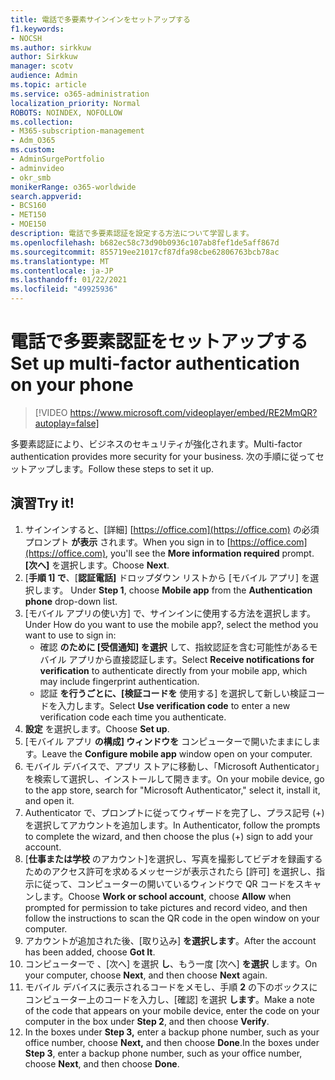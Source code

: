 ```yaml
---
title: 電話で多要素サインインをセットアップする
f1.keywords:
- NOCSH
ms.author: sirkkuw
author: Sirkkuw
manager: scotv
audience: Admin
ms.topic: article
ms.service: o365-administration
localization_priority: Normal
ROBOTS: NOINDEX, NOFOLLOW
ms.collection:
- M365-subscription-management
- Adm_O365
ms.custom:
- AdminSurgePortfolio
- adminvideo
- okr_smb
monikerRange: o365-worldwide
search.appverid:
- BCS160
- MET150
- MOE150
description: 電話で多要素認証を設定する方法について学習します。
ms.openlocfilehash: b682ec58c73d90b0936c107ab8fef1de5aff867d
ms.sourcegitcommit: 855719ee21017cf87dfa98cbe62806763bcb78ac
ms.translationtype: MT
ms.contentlocale: ja-JP
ms.lasthandoff: 01/22/2021
ms.locfileid: "49925936"
---
```

# <a name="set-up-multi-factor-authentication-on-your-phone"></a><span data-ttu-id="7030f-103">電話で多要素認証をセットアップする</span><span class="sxs-lookup"><span data-stu-id="7030f-103">Set up multi-factor authentication on your phone</span></span>

> [!VIDEO https://www.microsoft.com/videoplayer/embed/RE2MmQR?autoplay=false]

<span data-ttu-id="7030f-104">多要素認証により、ビジネスのセキュリティが強化されます。</span><span class="sxs-lookup"><span data-stu-id="7030f-104">Multi-factor authentication provides more security for your business.</span></span> <span data-ttu-id="7030f-105">次の手順に従ってセットアップします。</span><span class="sxs-lookup"><span data-stu-id="7030f-105">Follow these steps to set it up.</span></span>

## <a name="try-it"></a><span data-ttu-id="7030f-106">演習</span><span class="sxs-lookup"><span data-stu-id="7030f-106">Try it!</span></span>

1. <span data-ttu-id="7030f-107">サインインすると、[詳細] [https://office.com](https://office.com) の必須プロンプト **が表示** されます。</span><span class="sxs-lookup"><span data-stu-id="7030f-107">When you sign in to [https://office.com](https://office.com), you'll see the **More information required** prompt.</span></span> <span data-ttu-id="7030f-108">**[次へ]** を選択します。</span><span class="sxs-lookup"><span data-stu-id="7030f-108">Choose **Next**.</span></span>
1. <span data-ttu-id="7030f-109">[**手順 1] で**、[**認証電話]** ドロップダウン リストから [モバイル アプリ] を選択します。 </span><span class="sxs-lookup"><span data-stu-id="7030f-109">Under **Step 1**, choose **Mobile app** from the **Authentication phone** drop-down list.</span></span>
1. <span data-ttu-id="7030f-110">[モバイル アプリの使い方] で、サインインに使用する方法を選択します。</span><span class="sxs-lookup"><span data-stu-id="7030f-110">Under How do you want to use the mobile app?, select the method you want to use to sign in:</span></span>
    - <span data-ttu-id="7030f-111">確認 **のために [受信通知] を選択** して、指紋認証を含む可能性があるモバイル アプリから直接認証します。</span><span class="sxs-lookup"><span data-stu-id="7030f-111">Select **Receive notifications for verification** to authenticate directly from your mobile app, which may include fingerprint authentication.</span></span>
    - <span data-ttu-id="7030f-112">認証 **を行うごとに、[検証コードを** 使用する] を選択して新しい検証コードを入力します。</span><span class="sxs-lookup"><span data-stu-id="7030f-112">Select **Use verification code** to enter a new verification code each time you authenticate.</span></span>
1. <span data-ttu-id="7030f-113">**設定** を選択します。</span><span class="sxs-lookup"><span data-stu-id="7030f-113">Choose **Set up**.</span></span>
1. <span data-ttu-id="7030f-114">[モバイル アプリ **の構成] ウィンドウを** コンピューターで開いたままにします。</span><span class="sxs-lookup"><span data-stu-id="7030f-114">Leave the **Configure mobile app** window open on your computer.</span></span>
1. <span data-ttu-id="7030f-115">モバイル デバイスで、アプリ ストアに移動し、「Microsoft Authenticator」を検索して選択し、インストールして開きます。</span><span class="sxs-lookup"><span data-stu-id="7030f-115">On your mobile device, go to the app store, search for "Microsoft Authenticator," select it, install it, and open it.</span></span>
1. <span data-ttu-id="7030f-116">Authenticator で、プロンプトに従ってウィザードを完了し、プラス記号 (+) を選択してアカウントを追加します。</span><span class="sxs-lookup"><span data-stu-id="7030f-116">In Authenticator, follow the prompts to complete the wizard, and then choose the plus (+) sign to add your account.</span></span>
1. <span data-ttu-id="7030f-117">[**仕事または学校** のアカウント]を選択し、写真を撮影してビデオを録画するためのアクセス許可を求めるメッセージが表示されたら [許可] を選択し、指示に従って、コンピューターの開いているウィンドウで QR コードをスキャンします。</span><span class="sxs-lookup"><span data-stu-id="7030f-117">Choose **Work or school account**, choose **Allow** when prompted for permission to take pictures and record video, and then follow the instructions to scan the QR code in the open window on your computer.</span></span>
1. <span data-ttu-id="7030f-118">アカウントが追加された後、[取り込み] **を選択します**。</span><span class="sxs-lookup"><span data-stu-id="7030f-118">After the account has been added, choose **Got It**.</span></span>
1. <span data-ttu-id="7030f-119">コンピューターで 、[次へ] を選択 **し**、もう一度 [次へ] **を選択** します。</span><span class="sxs-lookup"><span data-stu-id="7030f-119">On your computer, choose **Next**, and then choose **Next** again.</span></span>
1. <span data-ttu-id="7030f-120">モバイル デバイスに表示されるコードをメモし、手順 **2** の下のボックスにコンピューター上のコードを入力し、[確認] を選択 **します**。</span><span class="sxs-lookup"><span data-stu-id="7030f-120">Make a note of the code that appears on your mobile device, enter the code on your computer in the box under **Step 2**, and then choose **Verify**.</span></span>
1. <span data-ttu-id="7030f-121">In the boxes under **Step 3,** enter a backup phone number, such as your office number, choose **Next,** and then choose **Done**.</span><span class="sxs-lookup"><span data-stu-id="7030f-121">In the boxes under **Step 3**, enter a backup phone number, such as your office number, choose **Next**, and then choose **Done**.</span></span>